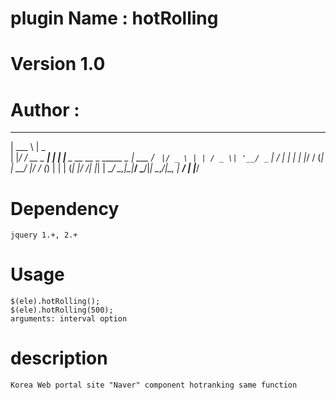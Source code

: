 # plugin Name : hotRolling

# Version 1.0
# Author :
  _____            _____
 | ___ \          |  _  \
 | |_/ / __ _  ___| | | |___  _ __ __ _ _____   _
 | ___ \/ _` |/ _ \ | | / _ \| '__/ _` |_  / | | |
 | |_/ / (_| |  __/ |/ / (_) | | | (_| |/ /| |_| |
 \____/ \__,_|\___|___/ \___/|_|  \__,_/___|\__, |
                                             __/ |
                                            |___/
# Dependency
    jquery 1.+, 2.+

# Usage
    $(ele).hotRolling();
    $(ele).hotRolling(500);
    arguments: interval option

# description
    Korea Web portal site "Naver" component hotranking same function
